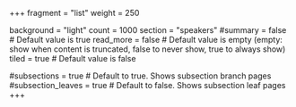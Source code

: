 +++
fragment = "list"
weight = 250

background = "light"
count = 1000
section = "speakers"
#summary = false # Default value is true
read_more = false # Default value is empty (empty: show when content is truncated, false to never show, true to always show)
tiled = true # Default value is false

#subsections = true # Default to true. Shows subsection branch pages
#subsection_leaves = true # Default to false. Shows subsection leaf pages
+++
